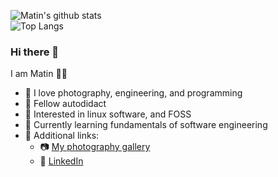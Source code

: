 ![Matin's github stats](https://github-readme-stats.vercel.app/api?username=chillmetin&theme=github_dark)<br>
![Top Langs](https://github-readme-stats.vercel.app/api/top-langs/?username=chillmetin&layout=compact&theme=github_dark&card_width=445)

### Hi there 👋

<!--
**chillmetin/chillmetin** is a ✨ _special_ ✨ repository because its `README.md` (this file) appears on your GitHub profile.

Here are some ideas to get you started:

- 🔭 I’m currently working on ...
- 🌱 I’m currently learning ...
- 👯 I’m looking to collaborate on ...
- 🤔 I’m looking for help with ...
- 💬 Ask me about ...
- 📫 How to reach me: ...
- 😄 Pronouns: ...
- ⚡ Fun fact: ...
-->
I am Matin :raising_hand_man:
- :eyes: I love photography, engineering, and programming
- :disguised_face: Fellow autodidact 
- :thinking: Interested in linux software, and FOSS
- 🌱 Currently learning fundamentals of software engineering
- :link: Additional links:
  - :camera: [My photography gallery](https://flic.kr/ps/3W8H1A)
  - :briefcase:	[LinkedIn](https://www.linkedin.com/in/chillmetin/)



